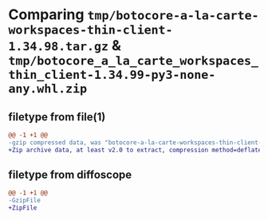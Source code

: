 # Comparing `tmp/botocore-a-la-carte-workspaces-thin-client-1.34.98.tar.gz` & `tmp/botocore_a_la_carte_workspaces_thin_client-1.34.99-py3-none-any.whl.zip`

## filetype from file(1)

```diff
@@ -1 +1 @@
-gzip compressed data, was "botocore-a-la-carte-workspaces-thin-client-1.34.98.tar", last modified: Sat May  4 01:01:46 2024, max compression
+Zip archive data, at least v2.0 to extract, compression method=deflate
```

## filetype from diffoscope

```diff
@@ -1 +1 @@
-GzipFile
+ZipFile
```


